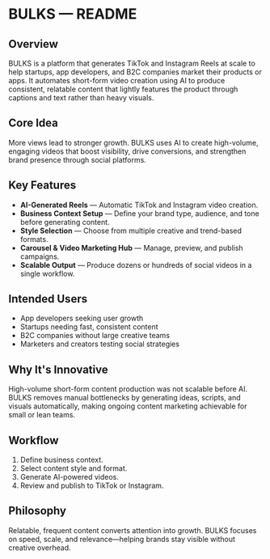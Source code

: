 # BULKS — README

## Overview

BULKS is a platform that generates TikTok and Instagram Reels at scale to help startups, app developers, and B2C companies market their products or apps. It automates short-form video creation using AI to produce consistent, relatable content that lightly features the product through captions and text rather than heavy visuals.

## Core Idea

More views lead to stronger growth. BULKS uses AI to create high-volume, engaging videos that boost visibility, drive conversions, and strengthen brand presence through social platforms.

## Key Features

- **AI-Generated Reels** — Automatic TikTok and Instagram video creation.
- **Business Context Setup** — Define your brand type, audience, and tone before generating content.
- **Style Selection** — Choose from multiple creative and trend-based formats.
- **Carousel & Video Marketing Hub** — Manage, preview, and publish campaigns.
- **Scalable Output** — Produce dozens or hundreds of social videos in a single workflow.

## Intended Users

- App developers seeking user growth
- Startups needing fast, consistent content
- B2C companies without large creative teams
- Marketers and creators testing social strategies

## Why It's Innovative

High-volume short-form content production was not scalable before AI. BULKS removes manual bottlenecks by generating ideas, scripts, and visuals automatically, making ongoing content marketing achievable for small or lean teams.

## Workflow

1. Define business context.
2. Select content style and format.
3. Generate AI-powered videos.
4. Review and publish to TikTok or Instagram.

## Philosophy

Relatable, frequent content converts attention into growth. BULKS focuses on speed, scale, and relevance—helping brands stay visible without creative overhead.
